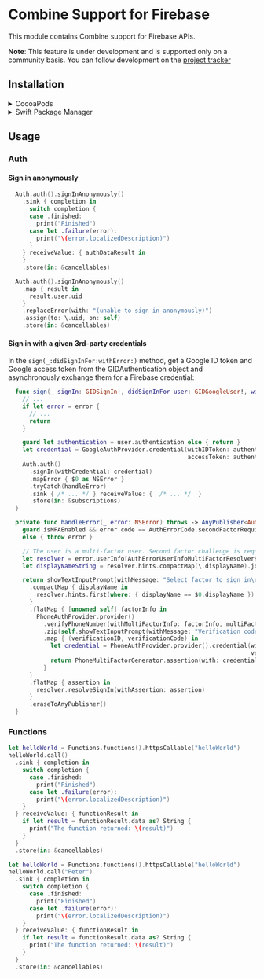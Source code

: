 # Combine Support for Firebase

This module contains Combine support for Firebase APIs.

**Note**: This feature is under development and is supported only on a community basis. You can follow 
development on the [project tracker](https://github.com/firebase/firebase-ios-sdk/projects/3)

## Installation

<details><summary>CocoaPods</summary>

* Add `pod 'Firebase/FirebaseCombineSwift'` to your podfile:

```Ruby
platform :ios, '14.0'

target 'YourApp' do
  use_frameworks!

  pod 'Firebase/Auth'
  pod 'Firebase/Analytics'
  pod 'Firebase/FirebaseCombineSwift'
end
```

</details>

<details><summary>Swift Package Manager</summary>

* Follow the instructions in [Swift Package Manager for Firebase Beta
](../SwiftPackageManager.md) to add Firebase to your project
* Make sure to import all of the following packages you intend to use:
  * FirebaseAuthCombine-Community
  * FirebaseFirestoreCombine-Community
  * FirebaseFunctionsCombine-Community
  * FirebaseStorageCombine-Community
* In your code, import the respective module:
  * FirebaseAuthCombineSwift
  * FirebaseFirestoreCombineSwift
  * FirebaseFunctionsCombineSwift
  * FirebaseStorageCombineSwift
</details>

## Usage

### Auth

#### Sign in anonymously

```swift
  Auth.auth().signInAnonymously()
    .sink { completion in
      switch completion {
      case .finished:
        print("Finished")
      case let .failure(error):
        print("\(error.localizedDescription)")
      }
    } receiveValue: { authDataResult in
    }
    .store(in: &cancellables)
```

```swift
  Auth.auth().signInAnonymously()
    .map { result in
      result.user.uid
    }
    .replaceError(with: "(unable to sign in anonymously)")
    .assign(to: \.uid, on: self)
    .store(in: &cancellables)
```
#### Sign in with a given 3rd-party credentials


In the `sign(_:didSignInFor:withError:)` method, get a Google ID token and Google access token from the GIDAuthentication object and asynchronously exchange them for a Firebase credential:

```swift
  func sign(_ signIn: GIDSignIn!, didSignInFor user: GIDGoogleUser!, withError error: Error?) {
    // ...
    if let error = error {
      // ...
      return
    }

    guard let authentication = user.authentication else { return }
    let credential = GoogleAuthProvider.credential(withIDToken: authentication.idToken,
                                                   accessToken: authentication.accessToken)
    Auth.auth()
      .signIn(withCredential: credential)
      .mapError { $0 as NSError }
      .tryCatch(handleError)
      .sink { /* ... */ } receiveValue: {  /* ... */  }
      .store(in: &subscriptions)
  }

  private func handleError(_ error: NSError) throws -> AnyPublisher<AuthDataResult, Error> {
    guard isMFAEnabled && error.code == AuthErrorCode.secondFactorRequired.rawValue
    else { throw error }

    // The user is a multi-factor user. Second factor challenge is required.
    let resolver = error.userInfo[AuthErrorUserInfoMultiFactorResolverKey] as! MultiFactorResolver
    let displayNameString = resolver.hints.compactMap(\.displayName).joined(separator: " ")

    return showTextInputPrompt(withMessage: "Select factor to sign in\n\(displayNameString)")
      .compactMap { displayName in
        resolver.hints.first(where: { displayName == $0.displayName }) as? PhoneMultiFactorInfo
      }
      .flatMap { [unowned self] factorInfo in
        PhoneAuthProvider.provider()
          .verifyPhoneNumber(withMultiFactorInfo: factorInfo, multiFactorSession: resolver.session)
          .zip(self.showTextInputPrompt(withMessage: "Verification code for \(factorInfo.displayName ?? "")"))
          .map { (verificationID, verificationCode) in
            let credential = PhoneAuthProvider.provider().credential(withVerificationID: verificationID,
                                                                     verificationCode: verificationCode)
            return PhoneMultiFactorGenerator.assertion(with: credential)
          }
      }
      .flatMap { assertion in
        resolver.resolveSignIn(withAssertion: assertion)
      }
      .eraseToAnyPublisher()
  }
```

### Functions

```swift
let helloWorld = Functions.functions().httpsCallable("helloWorld")
helloWorld.call()
  .sink { completion in
    switch completion {
      case .finished:
        print("Finished")
      case let .failure(error):
        print("\(error.localizedDescription)")
    }
  } receiveValue: { functionResult in
    if let result = functionResult.data as? String {
      print("The function returned: \(result)")
    }
  }
  .store(in: &cancellables)
```

```swift
let helloWorld = Functions.functions().httpsCallable("helloWorld")
helloWorld.call("Peter")
  .sink { completion in
    switch completion {
      case .finished:
        print("Finished")
      case let .failure(error):
        print("\(error.localizedDescription)")
    }
  } receiveValue: { functionResult in
    if let result = functionResult.data as? String {
      print("The function returned: \(result)")
    }
  }
  .store(in: &cancellables)
```
